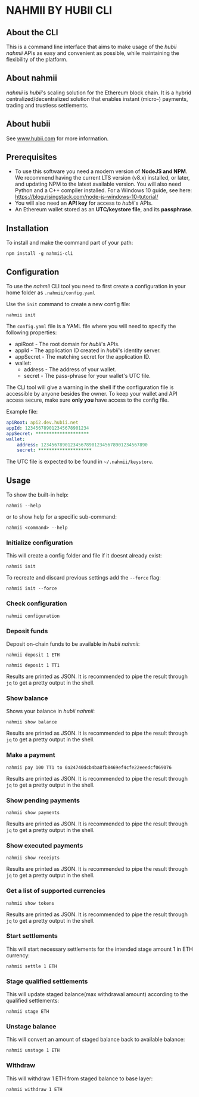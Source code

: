 # NAHMII BY HUBII CLI

## About the CLI

This is a command line interface that aims to make usage of the _hubii nahmii_ APIs as
easy and convenient as possible, while maintaining the flexibility of the
platform.

## About nahmii

_nahmii_ is _hubii_'s scaling solution for the Ethereum block chain. It is a
hybrid centralized/decentralized solution that enables instant
(micro-) payments, trading and trustless settlements.

## About hubii

See www.hubii.com for more information.

## Prerequisites

* To use this software you need a modern version of **NodeJS and NPM**.
  We recommend having the current LTS version (v8.x) installed, or
  later, and updating NPM to the latest available version. You will also need
  Python and a C++ compiler installed. For a Windows 10 guide, see here:
  https://blog.risingstack.com/node-js-windows-10-tutorial/
* You will also need an **API key** for access to _hubii_'s APIs.
* An Ethereum wallet stored as an **UTC/keystore file**, and its **passphrase**.

## Installation

To install and make the command part of your path:

    npm install -g nahmii-cli

## Configuration

To use the _nahmii_ CLI tool you need to first create a configuration in your
home folder as `.nahmii/config.yaml`

Use the `init` command to create a new config file:

    nahmii init

The `config.yaml` file is a YAML file where you will need to specify the
following properties:

- apiRoot - The root domain for _hubii_'s APIs.
- appId - The application ID created in _hubii_'s identity server.
- appSecret - The matching secret for the application ID.
- wallet:
    - address - The address of your wallet.
    - secret - The pass-phrase for your wallet's UTC file.

The CLI tool will give a warning in the shell if the configuration file is
accessible by anyone besides the owner. To keep your wallet and API access
secure, make sure **only you** have access to the config file.

Example file:

```yaml
apiRoot: api2.dev.hubii.net
appId: 123456789012345678901234
appSecret: ********************
wallet:
    address: 1234567890123456789012345678901234567890
    secret: ********************
```

The UTC file is expected to be found in `~/.nahmii/keystore`.

## Usage

To show the built-in help:

    nahmii --help

or to show help for a specific sub-command:

    nahmii <command> --help

### Initialize configuration

This will create a config folder and file if it doesnt already exist:

    nahmii init

To recreate and discard previous settings add the `--force` flag:

    nahmii init --force

### Check configuration

    nahmii configuration

### Deposit funds

Deposit on-chain funds to be available in _hubii nahmii_:

    nahmii deposit 1 ETH

    nahmii deposit 1 TT1

Results are printed as JSON. It is recommended to pipe the result
through `jq` to get a pretty output in the shell.

### Show balance

Shows your balance in _hubii nahmii_:

    nahmii show balance

Results are printed as JSON. It is recommended to pipe the result
through `jq` to get a pretty output in the shell.

### Make a payment

    nahmii pay 100 TT1 to 0a24740dcb4ba8fb8469ef4cfe22eeedcf069076

Results are printed as JSON. It is recommended to pipe the result
through `jq` to get a pretty output in the shell.

### Show pending payments

    nahmii show payments

Results are printed as JSON. It is recommended to pipe the result
through `jq` to get a pretty output in the shell.

### Show executed payments

    nahmii show receipts

Results are printed as JSON. It is recommended to pipe the result
through `jq` to get a pretty output in the shell.

### Get a list of supported currencies

    nahmii show tokens

Results are printed as JSON. It is recommended to pipe the result
through `jq` to get a pretty output in the shell.

### Start settlements

This will start necessary settlements for the intended stage amount 1 in ETH currency:

    nahmii settle 1 ETH

### Stage qualified settlements

This will update staged balance(max withdrawal amount) according to the qualified settlements:

    nahmii stage ETH
    
### Unstage balance

This will convert an amount of staged balance back to available balance:

    nahmii unstage 1 ETH

### Withdraw

This will withdraw 1 ETH from staged balance to base layer:

    nahmii withdraw 1 ETH

